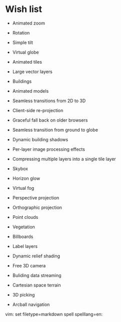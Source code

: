 Wish list
=========

* Animated zoom

* Rotation

* Simple tilt

* Virtual globe

* Animated tiles

* Large vector layers

* Buildings

* Animated models

* Seamless transitions from 2D to 3D

* Client-side re-projection

* Graceful fall back on older browsers

* Seamless transition from ground to globe

* Dynamic building shadows

* Per-layer image processing effects

* Compressing multiple layers into a single tile layer

* Skybox

* Horizon glow

* Virtual fog

* Perspective projection

* Orthographic projection

* Point clouds

* Vegetation

* Billboards

* Label layers

* Dynamic relief shading

* Free 3D camera

* Buliding data streaming

* Cartesian space terrain

* 3D picking

* Arcball navigation

vim: set filetype=markdown spell spelllang=en:
